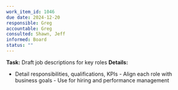 ```yaml
---
work_item_id: 1046
due date: 2024-12-20
responsible: Greg
accountable: Greg
consulted: Shawn, Jeff
informed: Board
status: ""
---
```


**Task:** Draft job descriptions for key roles
**Details:**
- Detail responsibilities, qualifications, KPIs - Align each role with business goals - Use for hiring and performance management
